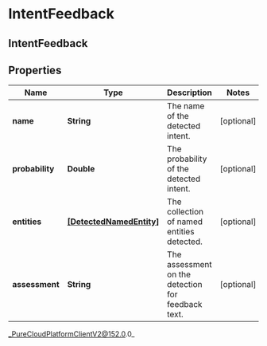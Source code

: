 # IntentFeedback

## IntentFeedback

## Properties

|Name | Type | Description | Notes|
|------------ | ------------- | ------------- | -------------|
| **name** | **String** | The name of the detected intent. | [optional] |
| **probability** | **Double** | The probability of the detected intent. | [optional] |
| **entities** | [**[DetectedNamedEntity]**](DetectedNamedEntity) | The collection of named entities detected. | [optional] |
| **assessment** | **String** | The assessment on the detection for feedback text. | [optional] |



_PureCloudPlatformClientV2@152.0.0_
